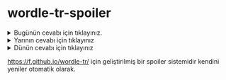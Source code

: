 # wordle-tr-spoiler

<details>
  <summary>Bugünün cevabı için tıklayınız.</summary>
  <br>
    <b> ikame </b>
</details>

<details>
  <summary>Yarının cevabı için tıklayınız</summary>
  <br>
   <b> varış </b>
</details>

<details>
  <summary>Dünün cevabı için tıklayınız </summary>
  <br>
  <b> dosya </b>
</details>

https://f.github.io/wordle-tr/ için geliştirilmiş bir spoiler sistemidir kendini yeniler otomatik olarak.

